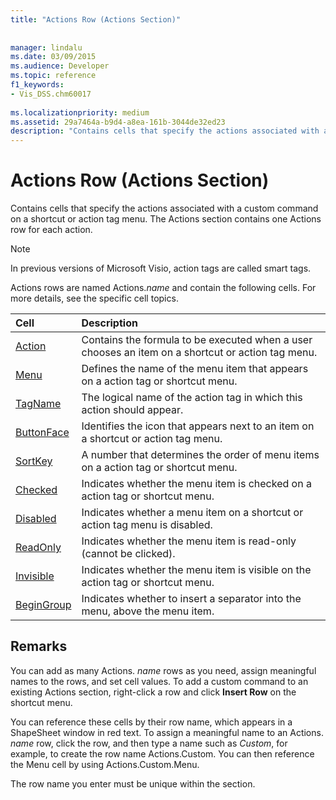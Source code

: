 ```yaml
---
title: "Actions Row (Actions Section)"
 
 
manager: lindalu
ms.date: 03/09/2015
ms.audience: Developer
ms.topic: reference
f1_keywords:
- Vis_DSS.chm60017
 
ms.localizationpriority: medium
ms.assetid: 29a7464a-b9d4-a8ea-161b-3044de32ed23
description: "Contains cells that specify the actions associated with a custom command on a shortcut or action tag menu. The Actions section contains one Actions row for each action."
---
```


# Actions Row (Actions Section)

Contains cells that specify the actions associated with a custom command on a shortcut or action tag menu. The Actions section contains one Actions row for each action.
  
> [!NOTE]
> In previous versions of Microsoft Visio, action tags are called smart tags.
  
Actions rows are named Actions.*name* and contain the following cells. For more details, see the specific cell topics.
  
|**Cell**|**Description**|
|:-----|:-----|
|[Action](action-cell-actions-section.md) <br/> |Contains the formula to be executed when a user chooses an item on a shortcut or action tag menu. |
|[Menu](menu-cell-actions-section.md) <br/> |Defines the name of the menu item that appears on a action tag or shortcut menu. |
|[TagName](tagname-cell-actions-section.md) <br/> |The logical name of the action tag in which this action should appear. |
|[ButtonFace](buttonface-cell-actions-section.md) <br/> |Identifies the icon that appears next to an item on a shortcut or action tag menu. |
|[SortKey](sortkey-cell-actions-section.md) <br/> |A number that determines the order of menu items on a action tag or shortcut menu. |
|[Checked](checked-cell-actions-section.md) <br/> |Indicates whether the menu item is checked on a action tag or shortcut menu. |
|[Disabled](disabled-cell-actions-section.md) <br/> |Indicates whether a menu item on a shortcut or action tag menu is disabled. |
|[ReadOnly](readonly-cell-actions-section.md) <br/> |Indicates whether the menu item is read-only (cannot be clicked). |
|[Invisible](invisible-cell-actions-section.md) <br/> |Indicates whether the menu item is visible on the action tag or shortcut menu. |
|[BeginGroup](begingroup-cell-actions-section.md) <br/> |Indicates whether to insert a separator into the menu, above the menu item. |

## Remarks

 You can add as many Actions. *name* rows as you need, assign meaningful names to the rows, and set cell values. To add a custom command to an existing Actions section, right-click a row and click **Insert Row** on the shortcut menu.
  
You can reference these cells by their row name, which appears in a ShapeSheet window in red text. To assign a meaningful name to an Actions. *name* row, click the row, and then type a name such as *Custom*, for example, to create the row name Actions.Custom. You can then reference the Menu cell by using Actions.Custom.Menu.
  
The row name you enter must be unique within the section.
  